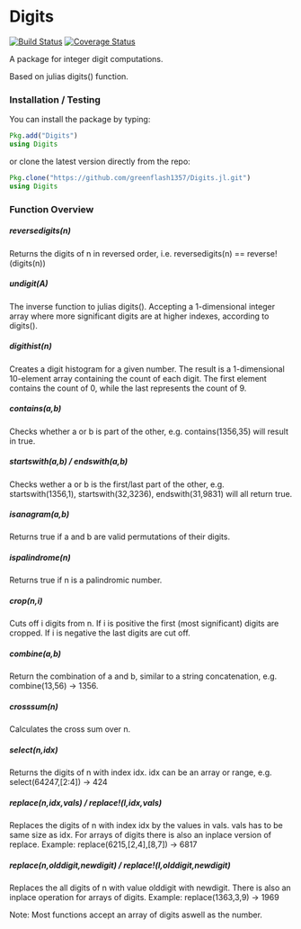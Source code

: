 # Digits

[![Build Status](https://travis-ci.org/greenflash1357/Digits.jl.svg?branch=master)](https://travis-ci.org/greenflash1357/Digits.jl)
[![Coverage Status](https://coveralls.io/repos/greenflash1357/Digits.jl/badge.svg)](https://coveralls.io/r/greenflash1357/Digits.jl)

A package for integer digit computations.

Based on julias digits() function.

### Installation / Testing

You can install the package by typing:
```julia
Pkg.add("Digits")
using Digits
```
or clone the latest version directly from the repo:
```julia
Pkg.clone("https://github.com/greenflash1357/Digits.jl.git")
using Digits
```

### Function Overview

##### reversedigits(n)
Returns the digits of n in reversed order, i.e. reversedigits(n) == reverse!(digits(n))

##### undigit(A)
The inverse function to julias digits(). Accepting a 1-dimensional integer array where more significant digits are at higher indexes, according to digits().

##### digithist(n)
Creates a digit histogram for a given number. The result is a 1-dimensional 10-element array containing the count of each digit. The first element contains the count of 0, while the last represents the count of 9.

##### contains(a,b)
Checks whether a or b is part of the other, e.g. contains(1356,35) will result in true.

##### startswith(a,b) / endswith(a,b)
Checks wether a or b is the first/last part of the other, e.g. startswith(1356,1), startswith(32,3236), endswith(31,9831) will all return true.

##### isanagram(a,b)
Returns true if a and b are valid permutations of their digits.

##### ispalindrome(n)
Returns true if n is a palindromic number.

##### crop(n,i)
Cuts off i digits from n. If i is positive the first (most significant) digits are cropped. If i is negative the last digits are cut off.

##### combine(a,b)
Return the combination of a and b, similar to a string concatenation, e.g. combine(13,56) -> 1356.

##### crosssum(n)
Calculates the cross sum over n.

##### select(n,idx)
Returns the digits of n with index idx. idx can be an array or range, e.g. select(64247,[2:4]) -> 424

##### replace(n,idx,vals) / replace!(l,idx,vals)
Replaces the digits of n with index idx by the values in vals. vals has to be same size as idx.
For arrays of digits there is also an inplace version of replace.
Example: replace(6215,[2,4],[8,7]) -> 6817

##### replace(n,olddigit,newdigit) / replace!(l,olddigit,newdigit)
Replaces the all digits of n with value olddigit with newdigit. There is also an inplace operation for arrays of digits.
Example: replace(1363,3,9) -> 1969


Note: Most functions accept an array of digits aswell as the number.
